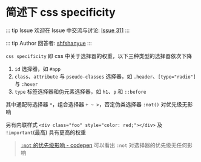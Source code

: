 # 简述下 css specificity



::: tip Issue 
 欢迎在 Issue 中交流与讨论: [Issue 311](https://github.com/shfshanyue/Daily-Question/issues/311) 
:::

::: tip Author 
回答者: [shfshanyue](https://github.com/shfshanyue) 
:::

`css specificity` 即 css 中关于选择器的权重，以下三种类型的选择器依次下降

1. `id` 选择器，如 `#app`
1. `class`、`attribute` 与 `pseudo-classes` 选择器，如 `.header`、`[type="radio"]` 与 `:hover`
1. `type` 标签选择器和伪元素选择器，如 `h1`、`p` 和 `::before`

其中通配符选择器 `*`，组合选择器 `+ ~ >`，否定伪类选择器 `:not()` 对优先级无影响

另有内联样式 `<div class="foo" style="color: red;"></div>` 及 `!important`(最高) 具有更高的权重

> [`:not` 的优先级影响 - codepen](https://codepen.io/shanyue/pen/dyGQqBe) 可以看出 `:not` 对选择器的优先级无任何影响